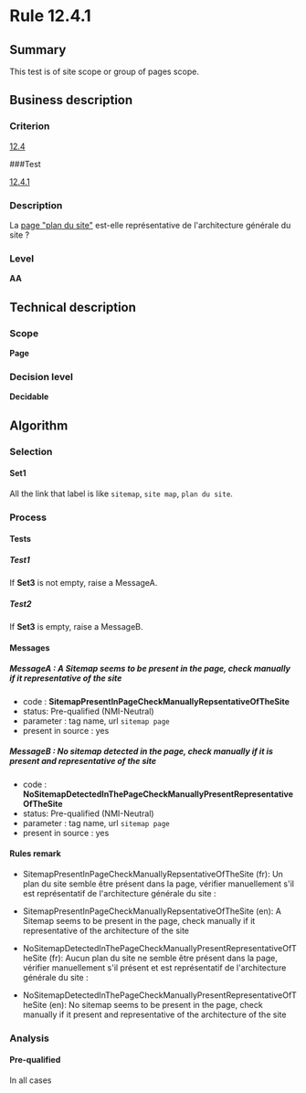 # Rule 12.4.1

## Summary

This test is of site scope or group of pages scope. 

## Business description

### Criterion

[12.4](http://references.modernisation.gouv.fr/rgaa/criteres.html#crit-12-4)

###Test

[12.4.1](http://references.modernisation.gouv.fr/rgaa/criteres.html#test-12-4-1)

### Description

La <a href="http://references.modernisation.gouv.fr/rgaa/glossaire.html#page-plan-du-site">page "plan du site"</a> est-elle repr&eacute;sentative de l'architecture g&eacute;n&eacute;rale du site ?

### Level

**AA**

## Technical description

### Scope

**Page**

### Decision level

**Decidable**

## Algorithm

### Selection

#### Set1

All the link that label is like `sitemap`, `site map`, `plan du site`.

### Process

#### Tests

##### Test1

If **Set3** is not empty, raise a MessageA.

##### Test2

If **Set3** is empty, raise a MessageB.

#### Messages

##### MessageA : A Sitemap seems to be present in the page, check manually if it representative of the site

-    code : **SitemapPresentInPageCheckManuallyRepsentativeOfTheSite** 
-    status: Pre-qualified (NMI-Neutral)
-    parameter : tag name, url `sitemap page`
-    present in source : yes

##### MessageB : No sitemap detected in the page, check manually if it is present and representative of the site

-    code : **NoSitemapDetectedInThePageCheckManuallyPresentRepresentativeOfTheSite** 
-    status: Pre-qualified (NMI-Neutral)
-    parameter : tag name, url `sitemap page`
-    present in source : yes

#### Rules remark

 * SitemapPresentInPageCheckManuallyRepsentativeOfTheSite (fr): Un plan du site semble &ecirc;tre pr&eacute;sent dans la page, v&eacute;rifier manuellement s'il est repr&eacute;sentatif de l'architecture g&eacute;n&eacute;rale du site : 
 * SitemapPresentInPageCheckManuallyRepsentativeOfTheSite (en): A Sitemap seems to be present in the page, check manually if it representative of the architecture of the site

 * NoSitemapDetectedInThePageCheckManuallyPresentRepresentativeOfTheSite (fr): Aucun plan du site ne semble &ecirc;tre pr&eacute;sent dans la page, v&eacute;rifier manuellement s'il pr&eacute;sent et est repr&eacute;sentatif de l'architecture g&eacute;n&eacute;rale du site : 
 * NoSitemapDetectedInThePageCheckManuallyPresentRepresentativeOfTheSite (en): No sitemap seems to be present in the page, check manually if it present and representative of the architecture of the site

### Analysis

#### Pre-qualified

In all cases







